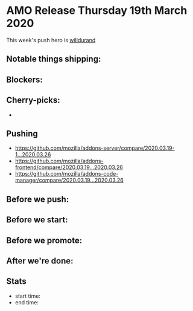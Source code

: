 # AMO Release Thursday 19th March 2020

This week's push hero is [willdurand](https://github.com/willdurand)

## Notable things shipping:

## Blockers:

## Cherry-picks:

-

## Pushing

- https://github.com/mozilla/addons-server/compare/2020.03.19-1...2020.03.26
- https://github.com/mozilla/addons-frontend/compare/2020.03.19...2020.03.26
- https://github.com/mozilla/addons-code-manager/compare/2020.03.19...2020.03.26

## Before we push:

## Before we start:

## Before we promote:

## After we're done:

## Stats

- start time:
- end time:

